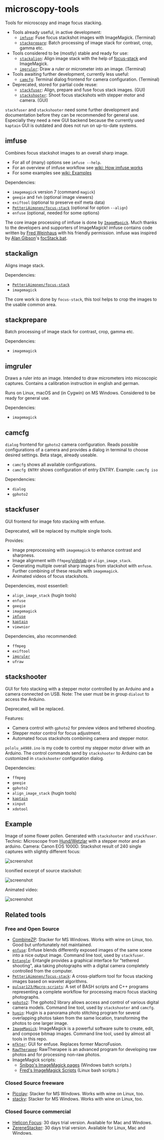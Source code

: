 # microscopy-tools

Tools for microscopy and image focus stacking.

 - Tools already useful, in active development:
   - [`imfuse`](#imfuse): Fuse focus stackshot images with ImageMagick. (Terminal)
   - [`stackprepare`](#stackprepare): Batch processing of image stack for contrast, crop, gamma etc. 
 - Tools considered to be (mostly) stable and ready for use:
   - [`stackalign`](#stackalign): Align image stack with the help of [focus-stack]((https://github.com/PetteriAimonen/focus-stack)) and ImageMagick.
   - [`imgruler`](#imgruler): Draw a ruler or micrometer into an image. (Terminal)
 - Tools awaiting further development, currently less useful:
   - [`camcfg`](#camcfg): Terminal dialog frontend for camera configuration. (Terminal)
 - Deprecated, stored for partial code reuse:
   - [`stackfuser`](#stackfuser): Align, prepare and fuse focus stack images. (GUI)
   - [`stackshooter`](#stackshooter): Shoot focus stackshots with stepper motor and camera. (GUI)

`stackfuser` and `stackshooter` need some further development and documentation before they can be recommended for general use.
Especially they need a new GUI backend because the currently used `kaptain` GUI is outdated and does not run on up-to-date systems.

## imfuse

Combines focus stackshot images to an overall sharp image.

 - For all of (many) options see `imfuse --help`.
 - For an overview of imfuse workflow see [wiki: How imfuse works](https://github.com/mviereck/microscopy-tools/wiki/How-imfuse-works)
 - For some examples see [wiki: Examples](https://github.com/mviereck/microscopy-tools/wiki/Examples)

Dependencies:
 - `imagemagick` version 7 (command `magick`)
 - `geeqie` and `feh` (optional image viewers)
 - `exiftool` (optional to preserve exif meta data)
 - [`PetteriAimonen/focus-stack`](https://github.com/PetteriAimonen/focus-stack) (optional for option `--align`)
 - `enfuse` (optional, needed for some options)

The core image processing of imfuse is done by [`ImageMagick`](https://imagemagick.org).
Much thanks to the developers and supporters of ImageMagick!
imfuse contains code written by [Fred Weinhaus](http://www.fmwconcepts.com/imagemagick) with his friendly permission.
imfuse was inspired by [Alan Gibson](https://im.snibgo.com/)'s [focStack.bat](https://im.snibgo.com/focstack.htm).

## stackalign

Aligns image stack.

Dependencies:
 - [`PetteriAimonen/focus-stack`](https://github.com/PetteriAimonen/focus-stack)
 - `imagemagick`

The core work is done by `focus-stack`, this tool helps to crop the images to the usable common area.

## stackprepare

Batch processing of image stack for contrast, crop, gamma etc.

Dependencies:
 - `imagemagick`

## imgruler

Draws a ruler into an image.
Intended to draw micrometers into micoscopic captures.
Contains a calibration instruction in english and german.

Runs on Linux, macOS and (in Cygwin) on MS Windows.
Considered to be ready for general use.

Dependencies:
 - `imagemagick`
 
## camcfg
`dialog` frontend for `gphoto2` camera configuration. Reads possible configurations of a camera and provides a dialog in terminal to choose desired settings. Beta stage, already useable.
 - `camcfg` shows all available configurations.
 - `camcfg ENTRY` shows configuration of entry ENTRY. Example: `camcfg iso`
 
Dependencies:
 - `dialog`
 - `gphoto2`

## stackfuser

GUI frontend for image foto stacking with enfuse.

Deprecated, will be replaced by multiple single tools.

Provides:
 - Image preprocessing with `imagemagick` to enhance contrast and sharpness. 
 - Image alignment with `ffmpeg`/[vidstab](https://github.com/georgmartius/vid.stab) or `align_image_stack`.
 - Generating multiple overall sharp images from stackshot with `enfuse`. Further combining of these results with `imagemagick`.
 - Animated videos of focus stackshots.

Dependencies, most essentiell:
 - `align_image_stack` (hugin tools)
 - `enfuse`
 - `geeqie`
 - `imagemagick`
 - [`imfuse`](#imfuse)
 - [`kaptain`](https://github.com/mviereck/kaptain)
 - `viewnior`

Dependencies, also recommended:
 - `ffmpeg`
 - `exiftool`
 - [`imgruler`](#imgruler)
 - `ufraw`
 
## stackshooter
GUI for foto stacking with a stepper motor controlled by an Arduino and a camera connected on USB. 
Note: The user must be in group `dialout` to access the Arduino.

Deprecated, will be replaced.

Features:
 - Camera control with `gphoto2` for preview videos and tethered shooting.
 - Stepper motor control for focus adjustment.
 - Automated focus stackshots combining camera and stepper motor.
 
`pololu_a4988.ino` is my code to control my stepper motor driver with an Arduino. The control commands send by `stackshooter` to Arduino can be customized in `stackshooter` configuration dialog.

Dependencies:
 - `ffmpeg`
 - `geeqie`
 - `gphoto2`
 - `align_image_stack` (hugin tools)
 - [`kaptain`](https://github.com/mviereck/kaptain)
 - `xinput`
 - `xdotool`

## Example
Image of some flower pollen. Generated with `stackshooter` and `stackfuser`. 
Technic: Microscope from [Hund/Wetzlar](https://www.hund.de/en/) with a stepper motor and an arduino. 
Camera: Canon EOS 1000D. 
Stackshot result of 240 single captures with slightly different focus:

![screenshot](https://raw.githubusercontent.com/mviereck/microscopy-tools/images/example.jpg)

Iconified excerpt of source stackshot:

![screenshot](https://raw.githubusercontent.com/mviereck/microscopy-tools/images/sourcetable.jpg)

Animated video:

![screenshot](https://raw.githubusercontent.com/mviereck/microscopy-tools/images/animate.gif)

## Related tools

### Free and Open Source
 - [CombineZP](https://github.com/mviereck/CombineZP):
   Stacker for MS Windows. Works with wine on Linux, too. Good but unfortunately not maintained.
 - [`enfuse`](https://enblend.sourceforge.net/):
   Enfuse blends differently exposed images of the same scene into a nice output image.
   Command line tool, used by `stackfuser`.
 - [`Entangle`](https://entangle-photo.org/):
   Entangle provides a graphical interface for "tethered shooting", aka taking photographs with a digital camera completely controlled from the computer.
 - [`PetteriAimonen/focus-stack`](https://github.com/PetteriAimonen/focus-stack):
   A cross-platform tool for focus stacking images based on wavelet algorithms.
 - [`pulsar123/Macro-scripts`](https://github.com/pulsar123/Macro-scripts):
   A set of BASH scripts and C++ programs representing a complete workflow for processing macro focus stacking photographs.
 - [`gphoto2`](http://www.gphoto.org/):
   The gphoto2 library allows access and control of various digital camera models.
   Command line tool, used by `stackshooter` and `camcfg`.
 - [`hugin`](https://hugin.sourceforge.io/):
   Hugin is a panorama photo stitching program for several overlapping photos taken from the same location, transforming the photos to one larger image.
 - [`ImageMagick`](https://imagemagick.org):
   ImageMagick is a powerful software suite to create, edit, and compose bitmap images. 
   Command line tool, used by almost all tools in this repo.
 - [`mfkter`](https://github.com/hqhoang/mftker):
   GUI for enfuse. Replaces former MacroFusion.
 - [`RawTherapee`](https://www.rawtherapee.com/):
   RawTherapee is an advanced program for developing raw photos and for processing non-raw photos.
 - ImageMagick scripts:
   - [Snibgo's ImageMagick pages](https://im.snibgo.com/) (Windows batch scripts.)
   - [Fred's ImageMagick Scripts](http://www.fmwconcepts.com/imagemagick) (Linux bash scripts.)

### Closed Source freeware
 - [Picolay](http://www.picolay.de/):
   Stacker for MS Windows. Works with wine on Linux, too.
 - [stacky](https://www.bewie.de/stacky.php):
   Stacker for MS Windows. Works with wine on Linux, too.

### Closed Source commercial
 - [Helicon Focus](https://www.heliconsoft.com/heliconsoft-products/helicon-focus/):
   30 days trial version. Available for Mac and Windows.
 - [ZereneStacker](https://zerenesystems.com/cms/stacker):
   30 days trial version. Available for Linux, Mac and Windows.
